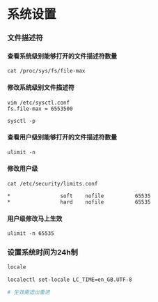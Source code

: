 # 系统设置

### 文件描述符

#### 查看系统级别能够打开的文件描述符数量

```shell
cat /proc/sys/fs/file-max
```

#### 修改系统级别文件描述符

```shell
vim /etc/sysctl.conf
fs.file-max = 6553500

sysctl -p
```

#### 查看用户级别能够打开的文件描述符数量

```shell
ulimit -n
```

#### 修改用户级

```
cat /etc/security/limits.conf

*                soft    nofile          65535
*                hard    nofile          65535
```

#### 用户级修改马上生效

```
ulimit -n 65535
```





### 设置系统时间为24h制

```bash
locale

localectl set-locale LC_TIME=en_GB.UTF-8

# 生效需退出重进
```
